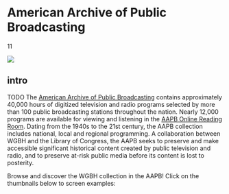 # American Archive of Public Broadcasting

11

![](https://s3.amazonaws.com/openvault.wgbh.org/special_collections/aapb/aapb.png)

## intro

TODO 
 The [American Archive of Public Broadcasting](http://americanarchive.org/) contains approximately 40,000 hours of digitized television and radio programs selected by more than 100 public broadcasting stations throughout the nation. Nearly 12,000 programs are available for viewing and listening in the [AAPB Online Reading Room](http://americanarchive.org/). Dating from the 1940s to the 21st century, the AAPB collection includes national, local and regional programming. A collaboration between WGBH and the Library of Congress, the AAPB seeks to preserve and make accessible significant historical content created by public television and radio, and to preserve at-risk public media before its content is lost to posterity.

Browse and discover the WGBH collection in the AAPB!
Click on the thumbnails below to screen examples:
